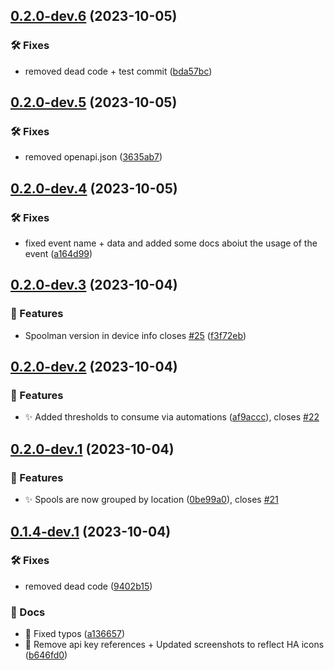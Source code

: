 ## [0.2.0-dev.6](https://github.com/Disane87/spoolman-homeassistant/compare/v0.2.0-dev.5...v0.2.0-dev.6) (2023-10-05)


### 🛠️ Fixes

* removed dead code + test commit ([bda57bc](https://github.com/Disane87/spoolman-homeassistant/commit/bda57bc08698dc7f6a36f8c5f58fd9728312325a))

## [0.2.0-dev.5](https://github.com/Disane87/spoolman-homeassistant/compare/v0.2.0-dev.4...v0.2.0-dev.5) (2023-10-05)


### 🛠️ Fixes

* removed openapi.json ([3635ab7](https://github.com/Disane87/spoolman-homeassistant/commit/3635ab7cfe6db5ca68e5b67c62bf520b0493ef96))

## [0.2.0-dev.4](https://github.com/Disane87/spoolman-homeassistant/compare/v0.2.0-dev.3...v0.2.0-dev.4) (2023-10-05)


### 🛠️ Fixes

* fixed event name + data and added some docs aboiut the usage of the event ([a164d99](https://github.com/Disane87/spoolman-homeassistant/commit/a164d99b5d9ee078f79cc5bab69cf5b7bbb4d51b))

## [0.2.0-dev.3](https://github.com/Disane87/spoolman-homeassistant/compare/v0.2.0-dev.2...v0.2.0-dev.3) (2023-10-04)


### 🚀 Features

* Spoolman version in device info closes [#25](https://github.com/Disane87/spoolman-homeassistant/issues/25) ([f3f72eb](https://github.com/Disane87/spoolman-homeassistant/commit/f3f72eb274203f3eff173890a5d49ee09918c724))

## [0.2.0-dev.2](https://github.com/Disane87/spoolman-homeassistant/compare/v0.2.0-dev.1...v0.2.0-dev.2) (2023-10-04)


### 🚀 Features

* :sparkles: Added thresholds to consume via automations ([af9accc](https://github.com/Disane87/spoolman-homeassistant/commit/af9accc07758f95f33bafa64d091fd0322f39ec2)), closes [#22](https://github.com/Disane87/spoolman-homeassistant/issues/22)

## [0.2.0-dev.1](https://github.com/Disane87/spoolman-homeassistant/compare/v0.1.4-dev.1...v0.2.0-dev.1) (2023-10-04)


### 🚀 Features

* :sparkles: Spools are now grouped by location ([0be99a0](https://github.com/Disane87/spoolman-homeassistant/commit/0be99a0c72090ff64187efd110f17a8cb773b6c5)), closes [#21](https://github.com/Disane87/spoolman-homeassistant/issues/21)

## [0.1.4-dev.1](https://github.com/Disane87/spoolman-homeassistant/compare/v0.1.3...v0.1.4-dev.1) (2023-10-04)


### 🛠️ Fixes

* removed dead code ([9402b15](https://github.com/Disane87/spoolman-homeassistant/commit/9402b15d5fedb7c4bc9248cfec822aa446f5b76e))


### 📔 Docs

* :memo: Fixed typos ([a136657](https://github.com/Disane87/spoolman-homeassistant/commit/a136657d74cb639e3e84f543b22651bd9344e26f))
* :memo: Remove api key references + Updated screenshots to reflect HA icons ([b646fd0](https://github.com/Disane87/spoolman-homeassistant/commit/b646fd0d4463761af1c24a97f6d585828d41a3cf))
